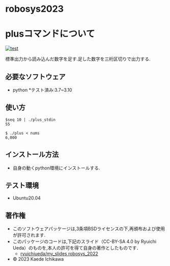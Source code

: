 # robosys2023

# plusコマンドについて
[![test](https://github.com/Kaede287/robosys2023/actions/workflows/test.yml/badge.svg)](https://github.com/Kaede287/robosys2023/actions/workflows/test.yml)

標準出力から読み込んだ数字を足す.足した数字を三桁区切りで出力する.

## 必要なソフトウェア
* python
  *テスト済み:3.7~3.10

## 使い方 
```
$seq 10 | ./plus_stdin
55

$ ./plus < nums
6,000
```

## インストール方法
* 自身の動くpython環境にインストールする.

## テスト環境 
* Ubuntu20.04

## 著作権
* このソフトウェアパッケージは,3条項BSDライセンスの下,再頒布および使用が許可されます.
* このパッケージのコードは,下記のスライド（CC-BY-SA 4.0 by Ryuichi Ueda）のものを,本人の許可を得て自身の著作としたものです．
	* [ryuichiueda/my_slides robosys_2022](https://github.com/ryuichiueda/my_slides/tree/master/robosys_2022)
* © 2023 Kaede Ichikawa




